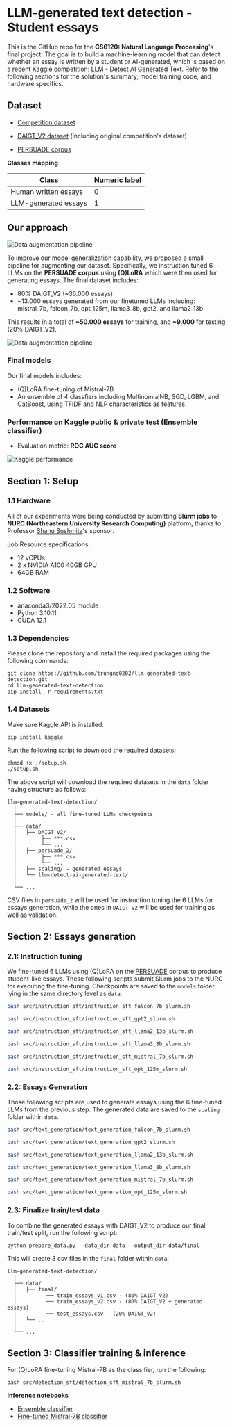 # LLM-generated text detection - Student essays
This is the GitHub repo for the **CS6120: Natural Language Processing**'s final project. The goal is to build a machine-learning model that can detect whether an essay is written by a student or AI-generated, which is based on a recent Kaggle competition: [LLM - Detect AI Generated Text](https://www.kaggle.com/competitions/llm-detect-ai-generated-text). Refer to the following sections for the solution's summary, model training code, and hardware specifics.

## Dataset
* [Competition dataset](https://www.kaggle.com/competitions/llm-detect-ai-generated-text/data)

* [DAIGT_V2 dataset](https://www.kaggle.com/datasets/thedrcat/daigt-v2-train-dataset) (including original competition's dataset)

* [PERSUADE corpus](https://www.kaggle.com/datasets/nbroad/persaude-corpus-2)

**Classes mapping**

|  Class | Numeric label|
|---|---|
| Human written essays  | 0 |
| LLM-generated essays  | 1 |

## Our approach
![Data augmentation pipeline](imgs/data_augmentation_pipeline.png)

To improve our model generalization capability, we proposed a small pipeline for augmenting our dataset. Specifically, we  instruction tuned 6 LLMs on the **PERSUADE corpus** using **(Q)LoRA** which were then used for generating essays. The final dataset includes:
* 80% DAIGT_V2 (~36.000 essays)
* ~13.000 essays generated from our finetuned LLMs including: mistral_7b, falcon_7b, opt_125m, llama3_8b, gpt2, and llama2_13b

This results in a total of **~50.000 essays** for training, and **~9.000** for testing (20% DAIGT_V2).


![Data augmentation pipeline](imgs/datasource_distribution.png)

### Final models
Our final models includes:
- (Q)LoRA fine-tuning of Mistral-7B
- An ensemble of 4 classfiers including MultinomialNB, SGD, LGBM, and CatBoost, using TFIDF and NLP characteristics as features.

### Performance on Kaggle public & private test (Ensemble classifier)

- Evaluation metric: **ROC AUC score**

![Kaggle performance](imgs/kaggle_performance.png)

## Section 1: Setup
### 1.1 Hardware
All of our experiments were being conducted by submitting **Slurm jobs** to **NURC (Northeastern University Research Computing)** platform, thanks to Professor [Shanu Sushmita](https://www.khoury.northeastern.edu/people/shanu-sushmita/)'s sponsor.

Job Resource specifications:
- 12 vCPUs
- 2 x NVIDIA A100 40GB GPU
- 64GB RAM

### 1.2 Software

* anaconda3/2022.05 module
* Python 3.10.11
* CUDA 12.1

### 1.3 Dependencies
Please clone the repository and install the required packages using the following commands:

```
git clone https://github.com/trungnq0202/llm-generated-text-detection.git
cd llm-generated-text-detection
pip install -r requirements.txt
```

### 1.4 Datasets
Make sure Kaggle API is installed. 
```
pip install kaggle
```

Run the following script to download the required datasets:
```
chmod +x ./setup.sh
./setup.sh
```

The above script will download the required datasets in the `data` folder having structure as follows:
```
llm-generated-text-detection/
  │
  ├── models/ - all fine-tuned LLMs checkpoints
  |
  ├── data/
  │   ├── DAIGT_V2/
  |        ├── ***.csv
  │        └── ...
  |   ├── persuade_2/
  |        ├── ***.csv
  │        └── ...
  |   ├── scaling/ - generated essays
  │   └── llm-detect-ai-generated-text/
  │
  └── ...
```
CSV files in `persuade_2` will be used for instruction tuning the 6 LLMs for essays generation, while the ones in `DAIGT_V2` will be used for training as well as validation.


## Section 2: Essays generation
### 2.1: Instruction tuning 
We fine-tuned 6 LLMs using (Q)LoRA on the [PERSUADE](https://www.kaggle.com/datasets/nbroad/persaude-corpus-2) corpus to produce student-like essays. These following scripts submit Slurm jobs to the NURC for executing the fine-tuning. Checkpoints are saved to the `models` folder lying in the same directory level as `data`.

```bash
bash src/instruction_sft/instruction_sft_falcon_7b_slurm.sh

bash src/instruction_sft/instruction_sft_gpt2_slurm.sh

bash src/instruction_sft/instruction_sft_llama2_13b_slurm.sh

bash src/instruction_sft/instruction_sft_llama3_8b_slurm.sh

bash src/instruction_sft/instruction_sft_mistral_7b_slurm.sh

bash src/instruction_sft/instruction_sft_opt_125m_slurm.sh

```

### 2.2: Essays Generation
Those following scripts are used to generate essays using the 6 fine-tuned LLMs from the previous step. The generated data are saved to the `scaling` folder within `data`.

```bash
bash src/text_generation/text_generation_falcon_7b_slurm.sh

bash src/text_generation/text_generation_gpt2_slurm.sh

bash src/text_generation/text_generation_llama2_13b_slurm.sh

bash src/text_generation/text_generation_llama3_8b_slurm.sh

bash src/text_generation/text_generation_mistral_7b_slurm.sh

bash src/text_generation/text_generation_opt_125m_slurm.sh
```

### 2.3: Finalize train/test data
To combine the generated essays with DAIGT_V2 to produce our final train/test split, run the following script:

```
python prepare_data.py --data_dir data --output_dir data/final
```

This will create 3 csv files in the `final` folder within `data`:
```
llm-generated-text-detection/
  |
  ├── data/
  │   ├── final/
  |         ├── train_essays_v1.csv - (80% DAIGT_V2)
  │         ├── train_essays_v2.csv - (80% DAIGT_V2 + generated essays)
  |         └── test_essays.csv - (20% DAIGT_V2)
  |   └── ...
  │
  └── ...
```

## Section 3: Classifier training & inference
For (Q)LoRA fine-tuning Mistral-7B as the classifier, run the following:
```
bash src/detection_sft/detection_sft_mistral_7b_slurm.sh
```

**Inference notebooks**
* [Ensemble classifier](https://www.kaggle.com/code/trungngoq/tfidf-nlp-characteristics-features-ensemble)
* [Fine-tuned Mistral-7B classifier](https://www.kaggle.com/code/trungngoq/inference-mistral-finetuning)




